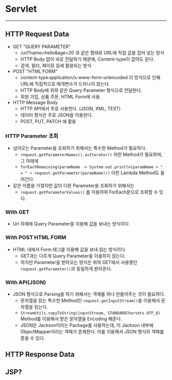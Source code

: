 # Servlet
---
## HTTP Request Data
- GET "QUERY PARAMETER"
  - /url?name=hello&age=20 과 같은 형태로 URL에 직접 값을 집어 넣는 방식
  - HTTP Body 없이 바로 전달하기 때문에, Content-type이 없어도 된다.
  - 검색, 필터, 페이징 등에 활용되는 방식
- POST "HTML FORM"
  - content-type:application/x-www-form-urlencoded 이 방식으로 인해 URL에 직접적으로 매개변수가 드러나지 않는다.
  - HTTP Body에 위와 같은 Query Parameter 형식으로 전달한다.
  - 회원 가입, 상품 주문, HTML Form에 사용.
- HTTP Message Body
  - HTTP API에서 주로 사용한다. (JSON, XML, TEXT)
  - 데이터 형식은 주로 JSON을 이용한다.
  - POST, PUT, PATCH 에 활용

### HTTP Parameter 조회
- 넘어오는 Parameter을 조회하기 위해서는 특수한 Method가 필요하다.
  - ```request.getParameterNames().asIterator()``` 이런 Method가 필요하며, 그 아래에
  - ```forEachRemaining(paramName -> System.out.println(paramName + " = " + request.getParameter(paramName)))``` 이런 Lambda Method도 들어간다.
- 같은 이름을 가졌지만 값이 다른 Parameter을 조회하기 위해서는
  - ```request.getParameterValues()``` 를 이용하여 ForEach문으로 조회할 수 있다.

### With GET
- Url 자체에 Query Parameter을 이용해 값을 보내는 방식이다.

### With POST HTML FORM
- HTML 내에서 Form 태그를 이용해 값을 보내 읽는 방식이다.
  - GET과는 다르게 Query Parameter을 이용하지 않는다.
  - 하지만 Parameter을 받아오는 방식은 위의 GET에서 사용했던 ```request.getParameter()```과 동일하게 받아온다.

### With API(JSON)
- JSON 형식으로 Parsing을 하기 위해서는 객체를 하나 만들어주는 것이 필요하다.
  - 문자열을 읽는 특수한 Method인 ```request.getInputStream()```을 이용해서 문자열을 읽는다.
  - ```StreamUtils.copyToString(inputStream, STANDARDCharsets.UTF_8)``` Method를 이용해서 받은 문자열을 Encoding 해준다.
  - JSON은 Jackson이라는 Package를 사용하는데, 이 Jackson 내부에 ObjectMapper이라는 객체가 존재한다. 이를 이용해서 JSON 형식의 객체를 뜯을 수 있다.

## HTTP Response Data

## JSP?
>
